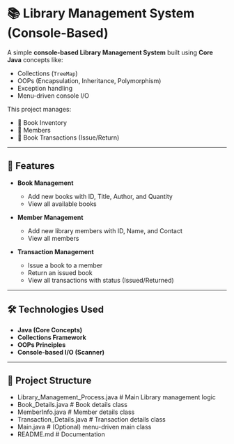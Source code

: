 # 📚 Library Management System (Console-Based)

A simple **console-based Library Management System** built using **Core Java** concepts like:
- Collections (`TreeMap`)
- OOPs (Encapsulation, Inheritance, Polymorphism)
- Exception handling
- Menu-driven console I/O

This project manages:
- 📖 Book Inventory  
- 👤 Members  
- 🔄 Book Transactions (Issue/Return)

---

## 🚀 Features

- **Book Management**
  - Add new books with ID, Title, Author, and Quantity
  - View all available books

- **Member Management**
  - Add new library members with ID, Name, and Contact
  - View all members

- **Transaction Management**
  - Issue a book to a member
  - Return an issued book
  - View all transactions with status (Issued/Returned)

---

## 🛠️ Technologies Used
- **Java (Core Concepts)**
- **Collections Framework**
- **OOPs Principles**
- **Console-based I/O (Scanner)**

---

## 📂 Project Structure
- Library_Management_Process.java # Main Library management logic
- Book_Details.java # Book details class
- MemberInfo.java # Member details class
- Transaction_Details.java # Transaction details class
- Main.java # (Optional) menu-driven main class
- README.md # Documentation
